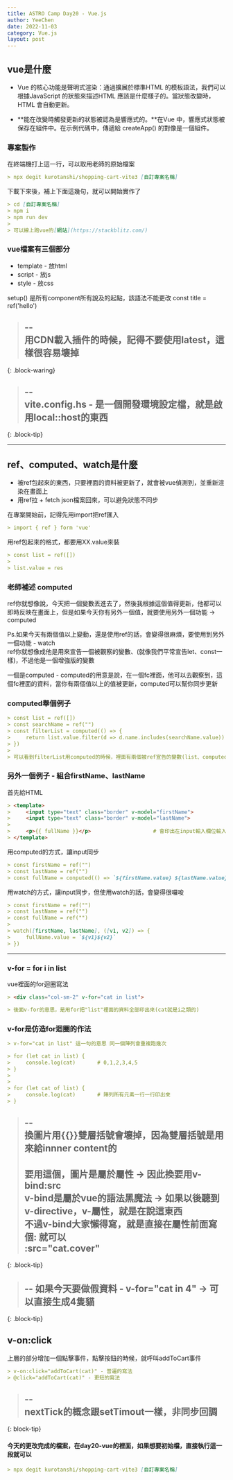 ```yaml
---
title: ASTRO Camp Day20 - Vue.js
author: YeeChen
date: 2022-11-03
category: Vue.js
layout: post
---
```



vue是什麼
------

- Vue 的核心功能是聲明式渲染：通過擴展於標準HTML 的模板語法，我們可以根據JavaScript 的狀態來描述HTML 應該是什麼樣子的。當狀態改變時，HTML 會自動更新。  
   
- **能在改變時觸發更新的狀態被認為是響應式的。**在Vue 中，響應式狀態被保存在組件中。在示例代碼中，傳遞給 createApp() 的對像是一個組件。  




### 專案製作

在終端機打上這一行，可以取用老師的原始檔案
```md
> npx degit kurotanshi/shopping-cart-vite3 [自訂專案名稱]
```

下載下來後，補上下面這幾句，就可以開始實作了
```md
> cd [自訂專案名稱]
> npm i
> npm run dev
> 
> 可以線上跑vue的[網站](https://stackblitz.com/)
```


### vue檔案有三個部分
  
- template - 放html  
- script - 放js  
- style - 放css  


setup() 是所有component所有說及的起點，該語法不能更改
const title = ref('hello')


> --  
> 用CDN載入插件的時候，記得不要使用latest，這樣很容易壞掉  
> --  
{: .block-waring}

> --  
> vite.config.hs - 是一個開發環境設定檔，就是啟用local::host的東西  
> --  
{: .block-tip}


***


ref、computed、watch是什麼
------
- 被ref包起來的東西，只要裡面的資料被更新了，就會被vue偵測到，並重新渲染在畫面上    
- 用ref拉 + fetch json檔案回來，可以避免狀態不同步  

在專案開始前，記得先用import把ref匯入
```md
> import { ref } form 'vue'
```

用ref包起來的格式，都要用XX.value來裝
```md
> const list = ref([])
> 
> list.value = res
```

### 老師補述 computed

ref你就想像說，今天把一個變數丟進去了，然後我根據這個值得更新，他都可以即時反映在畫面上，但是如果今天你有另外一個值，就要使用另外一個功能 -> computed  
  
Ps.如果今天有兩個值以上變動，還是使用ref的話，會變得很麻煩，要使用到另外一個功能 - watch  
ref你就想像成他是用來宣告一個被觀察的變數、(就像我們平常宣告let、const一樣)，不過他是一個增強版的變數  
  
一個是computed - computed的用意是說，在一個fc裡面，他可以去觀察到，這個fc裡面的資料，當你有兩個值以上的值被更新，computed可以幫你同步更新  
  

### computed舉個例子
```md
> const list = ref([]) 
> const searchName = ref("")
> const filterList = computed(() => {
>     return list.value.filter(d => d.name.includes(searchName.value))
> })
> 
> 可以看到filterList用computed的時候，裡面有兩個被ref宣告的變數(list、computed)
```


### 另外一個例子 - 組合firstName、lastName

首先給HTML
```md
> <template>
>     <input type="text" class="border" v-model="firstName">
>     <input type="text" class="border" v-model="lastName">
> 
>     <p>{{ fullName }}</p>                    # 會印出在input輸入欄位輸入的組合字               
> </template>
```

用computed的方式，讓input同步
```md
> const firstName = ref("")
> const lastName = ref("")
> const fullName = conputed(() => `${firstName.value} ${lastName.value}`)
```



用watch的方式，讓input同步，但使用watch的話，會變得很囉唆
```md
> const firstName = ref("")
> const lastName = ref("")
> const fullName = ref("")
> 
> watch([firstName, lastName], ([v1, v2]) => {
>     fullName.value = `${v1}${v2}`
> })
```




***

### v-for = for i in list
vue裡面的for迴圈寫法
```md
> <div class="col-sm-2" v-for="cat in list">

> 後面v-for的意思，是用for把"list"裡面的資料全部印出來(cat就是i之類的)
```


### v-for是仿造for迴圈的作法

```md
> v-for="cat in list" 這一句的意思 同一個陣列會重複跑幾次

> for (let cat in list) {
>     console.log(cat)       # 0,1,2,3,4,5
> }
> 
> 
> for (let cat of list) {
>     console.log(cat)       # 陣列所有元素一行一行印出來
> }
```



> --  
> 換圖片用{{}}雙層括號會壞掉，因為雙層括號是用來給innner content的  
> ----  
> 要用這個，圖片是屬於屬性 -> 因此換要用v-bind:src  
> v-bind是屬於vue的語法黑魔法 -> 如果以後聽到v-directive，v-屬性，就是在說這東西  
> 不過v-bind大家懶得寫，就是直接在屬性前面寫個: 就可以  
> :src="cat.cover"  
> --  
{: .block-tip}


> --
> 如果今天要做假資料 - v-for="cat in 4" -> 可以直接生成4隻貓  
> --
{: .block-tip}



v-on:click
------
上層的部分增加一個點擊事件，點擊按鈕的時候，就呼叫addToCart事件
```md
> v-on:click="addToCart(cat)" - 普遍的寫法
> @click="addToCart(cat)" - 更短的寫法
```
  
  
> --  
> nextTick的概念跟setTimout一樣，非同步回調  
> --  
{: block-tip}
  
  
  
  
  
#### 今天的更改完成的檔案，在day20-vue的裡面，如果想要初始檔，直接執行這一段就可以  
```md
> npx degit kurotanshi/shopping-cart-vite3 [自訂專案名稱]
```
